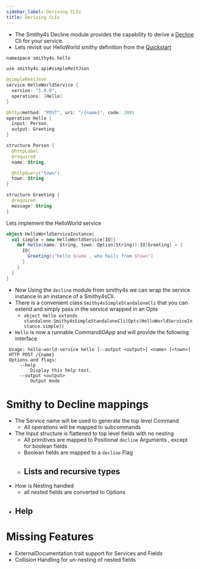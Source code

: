 ```yaml
---
sidebar_label: Deriving CLIs
title: Deriving CLIs
---
```


- The Smithy4s Decline module provides the capability to derive a [Decline](https://ben.kirw.in/decline/) Cli for your service.
- Lets revisit our HelloWorld smithy definition from the [Quickstart](modules/docs/src/01-overview/02-quickstart.md)

```kotlin
namespace smithy4s.hello

use smithy4s.api#simpleRestJson

@simpleRestJson
service HelloWorldService {
  version: "1.0.0",
  operations: [Hello]
}

@http(method: "POST", uri: "/{name}", code: 200)
operation Hello {
  input: Person,
  output: Greeting
}

structure Person {
  @httpLabel
  @required
  name: String,

  @httpQuery("town")
  town: String
}

structure Greeting {
  @required
  message: String
}
```

Lets implement the HelloWorld service
```scala
object HelloWorldServiceInstance{
  val simple = new HelloWorldService[IO]{
    def hello(name: String, town: Option[String]):IO[Greeting] = {
      IO{
        Greeting(s"hello $name , who hails from $town")
      }
    }
  }
}
```
 - Now Using the ```decline``` module from smithy4s we can wrap the service instance in an instance of a Smithy4sCli.
 - There is a convenient class ```Smithy4sSimpleStandaloneCli``` that you can extend and simply pass in the service wrapped in an Opts 
   - ``` object Hello extends standalone.Smithy4sSimpleStandaloneCli(Opts(HelloWorldServiceInstance.simple)) ```
 - ```Hello``` is now a runnable CommandIOApp and will provide the following interface

```
 Usage: hello-world-service hello [--output <output>] <name> [<town>]
 HTTP POST /{name}
 Options and flags:
     --help
         Display this help text.
     --output <output>
         Output mode
```

# Smithy to Decline mappings

   - The Service name will be used to generate the top level Command
     - All operations will be mapped to subcommands
   - The Input structure is flattened to top level fields with no nesting
     - All primitives are mapped to Positional `decline` Arguments , except for boolean fields
     - Boolean fields are mapped to a `decline` Flag
     - Lists and recursive types
       - 
   - How is Nesting handled
     - all nested fields are converted to Options 
   - Help
     - 

# Missing Features
   - ExternalDocumentation trait support for Services and Fields
   - Collision Handling for un-nesting of nested fields 